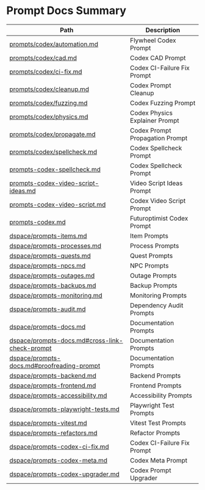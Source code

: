 # Prompt Docs Summary

| Path | Description |
|------|-------------|
| [prompts/codex/automation.md](prompts/codex/automation.md) | Flywheel Codex Prompt |
| [prompts/codex/cad.md](prompts/codex/cad.md) | Codex CAD Prompt |
| [prompts/codex/ci-fix.md](prompts/codex/ci-fix.md) | Codex CI-Failure Fix Prompt |
| [prompts/codex/cleanup.md](prompts/codex/cleanup.md) | Codex Prompt Cleanup |
| [prompts/codex/fuzzing.md](prompts/codex/fuzzing.md) | Codex Fuzzing Prompt |
| [prompts/codex/physics.md](prompts/codex/physics.md) | Codex Physics Explainer Prompt |
| [prompts/codex/propagate.md](prompts/codex/propagate.md) | Codex Prompt Propagation Prompt |
| [prompts/codex/spellcheck.md](prompts/codex/spellcheck.md) | Codex Spellcheck Prompt |
| [prompts-codex-spellcheck.md](prompts-codex-spellcheck.md) | Codex Spellcheck Prompt |
| [prompts-codex-video-script-ideas.md](prompts-codex-video-script-ideas.md) | Video Script Ideas Prompt |
| [prompts-codex-video-script.md](prompts-codex-video-script.md) | Codex Video Script Prompt |
| [prompts-codex.md](prompts-codex.md) | Futuroptimist Codex Prompt |
| [dspace/prompts-items.md](https://github.com/democratizedspace/dspace/blob/v3/frontend/src/pages/docs/md/prompts-items.md) | Item Prompts |
| [dspace/prompts-processes.md](https://github.com/democratizedspace/dspace/blob/v3/frontend/src/pages/docs/md/prompts-processes.md) | Process Prompts |
| [dspace/prompts-quests.md](https://github.com/democratizedspace/dspace/blob/v3/frontend/src/pages/docs/md/prompts-quests.md) | Quest Prompts |
| [dspace/prompts-npcs.md](https://github.com/democratizedspace/dspace/blob/v3/frontend/src/pages/docs/md/prompts-npcs.md) | NPC Prompts |
| [dspace/prompts-outages.md](https://github.com/democratizedspace/dspace/blob/v3/frontend/src/pages/docs/md/prompts-outages.md) | Outage Prompts |
| [dspace/prompts-backups.md](https://github.com/democratizedspace/dspace/blob/v3/frontend/src/pages/docs/md/prompts-backups.md) | Backup Prompts |
| [dspace/prompts-monitoring.md](https://github.com/democratizedspace/dspace/blob/v3/frontend/src/pages/docs/md/prompts-monitoring.md) | Monitoring Prompts |
| [dspace/prompts-audit.md](https://github.com/democratizedspace/dspace/blob/v3/frontend/src/pages/docs/md/prompts-audit.md) | Dependency Audit Prompts |
| [dspace/prompts-docs.md](https://github.com/democratizedspace/dspace/blob/v3/frontend/src/pages/docs/md/prompts-docs.md) | Documentation Prompts |
| [dspace/prompts-docs.md#cross-link-check-prompt](https://github.com/democratizedspace/dspace/blob/v3/frontend/src/pages/docs/md/prompts-docs.md#cross-link-check-prompt) | Documentation Prompts |
| [dspace/prompts-docs.md#proofreading-prompt](https://github.com/democratizedspace/dspace/blob/v3/frontend/src/pages/docs/md/prompts-docs.md#proofreading-prompt) | Documentation Prompts |
| [dspace/prompts-backend.md](https://github.com/democratizedspace/dspace/blob/v3/frontend/src/pages/docs/md/prompts-backend.md) | Backend Prompts |
| [dspace/prompts-frontend.md](https://github.com/democratizedspace/dspace/blob/v3/frontend/src/pages/docs/md/prompts-frontend.md) | Frontend Prompts |
| [dspace/prompts-accessibility.md](https://github.com/democratizedspace/dspace/blob/v3/frontend/src/pages/docs/md/prompts-accessibility.md) | Accessibility Prompts |
| [dspace/prompts-playwright-tests.md](https://github.com/democratizedspace/dspace/blob/v3/frontend/src/pages/docs/md/prompts-playwright-tests.md) | Playwright Test Prompts |
| [dspace/prompts-vitest.md](https://github.com/democratizedspace/dspace/blob/v3/frontend/src/pages/docs/md/prompts-vitest.md) | Vitest Test Prompts |
| [dspace/prompts-refactors.md](https://github.com/democratizedspace/dspace/blob/v3/frontend/src/pages/docs/md/prompts-refactors.md) | Refactor Prompts |
| [dspace/prompts-codex-ci-fix.md](https://github.com/democratizedspace/dspace/blob/v3/frontend/src/pages/docs/md/prompts-codex-ci-fix.md) | Codex CI-Failure Fix Prompt |
| [dspace/prompts-codex-meta.md](https://github.com/democratizedspace/dspace/blob/v3/frontend/src/pages/docs/md/prompts-codex-meta.md) | Codex Meta Prompt |
| [dspace/prompts-codex-upgrader.md](https://github.com/democratizedspace/dspace/blob/v3/frontend/src/pages/docs/md/prompts-codex-upgrader.md) | Codex Prompt Upgrader |
